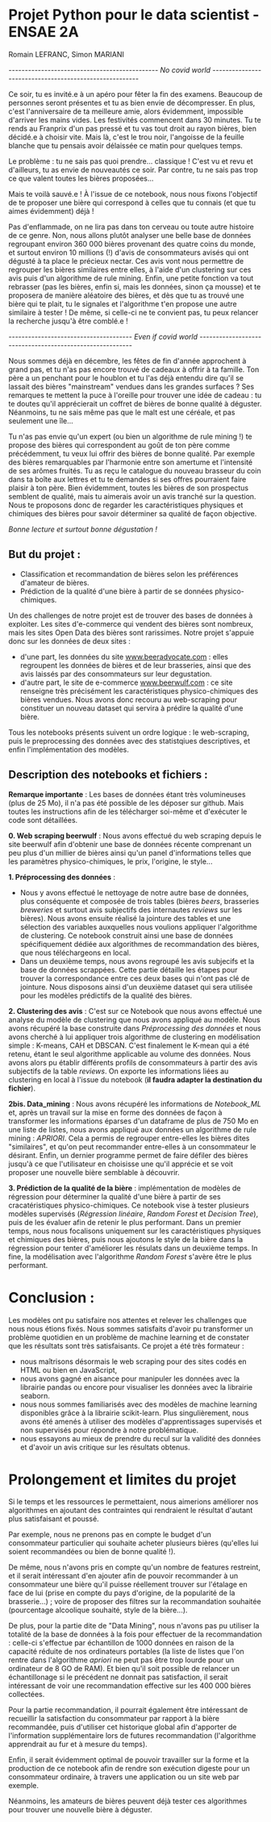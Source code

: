 # Projet Python pour le data scientist - ENSAE 2A
Romain LEFRANC, Simon MARIANI

*---------------------------------------------- No covid world -------------------------------------------------------*

Ce soir, tu es invité.e à un apéro pour fêter la fin des examens. Beaucoup de personnes seront présentes et tu as bien envie de décompresser. En plus, c'est l'anniversaire de ta meilleure amie, alors évidemment, impossible d'arriver les mains vides. Les festivités commencent dans 30 minutes. Tu te rends au Franprix d'un pas pressé et tu vas tout droit au rayon bières, bien décidé.e à choisir vite. Mais là, c'est le trou noir, l'angoisse de la feuille blanche que tu pensais avoir délaissée ce matin pour quelques temps.

Le problème : tu ne sais pas quoi prendre... classique ! C'est vu et revu et d'ailleurs, tu as envie de nouveautés ce soir. Par contre, tu ne sais pas trop ce que valent toutes les bières proposées... 

Mais te voilà sauvé.e ! À l'issue de ce notebook, nous nous fixons l'objectif de te proposer une bière qui correspond à celles que tu connais (et que tu aimes évidemment) déjà ! 

Pas d'enflammade, on ne lira pas dans ton cerveau ou toute autre histoire de ce genre. Non, nous allons plutôt analyser une belle base de données regroupant environ 360 000 bières provenant des quatre coins du monde, et surtout environ 10 millions (!) d'avis de consommateurs avisés qui ont dégusté à ta place le précieux nectar. Ces avis vont nous permettre de regrouper les bières similaires entre elles, à l'aide d'un clustering sur ces avis puis d'un algorithme de rule mining. Enfin, une petite fonction va tout rebrasser (pas les bières, enfin si, mais les données, sinon ça mousse) et te proposera de manière aléatoire des bières, et dès que tu as trouvé une bière qui te plait, tu le signales et l'algorithme t'en propose une autre similaire à tester ! De même, si celle-ci ne te convient pas, tu peux relancer la recherche jusqu'à être comblé.e !

*-------------------------------------- Even if covid world ---------------------------------------------------------*

Nous sommes déjà en décembre, les fêtes de fin d'année approchent à grand pas, et tu n'as pas encore trouvé de cadeaux à offrir à ta famille. Ton père a un penchant pour le houblon et tu l'as déjà entendu dire qu'il se lassait des bières "mainstream" vendues dans les grandes surfaces ? Ses remarques te mettent la puce à l'oreille pour trouver une idée de cadeau : tu te doutes qu'il apprécierait un coffret de bières de bonne qualité à déguster. Néanmoins, tu ne sais même pas que le malt est une céréale, et pas seulement une île... 

Tu n'as pas envie qu'un expert (ou bien un algorithme de rule mining !) te propose des bières qui correspondent au goût de ton père comme précédemment, tu veux lui offrir des bières de bonne qualité. Par exemple des bières remarquables par l'harmonie entre son amertume et l'intensité de ses arômes fruités. Tu as reçu le catalogue du nouveau brasseur du coin dans ta boîte aux lettres  et tu te demandes si ses offres pourraient faire plaisir à ton père. Bien évidemment, toutes les bières de son prospectus semblent de qualité, mais tu aimerais avoir un avis tranché sur la question. Nous te proposons donc de regarder les caractéristiques physiques et chimiques des bières pour savoir déterminer sa qualité de façon objective. 

*Bonne lecture et surtout bonne dégustation !*

## But du projet : 

- Classification et recommandation de bières selon les préférences d'amateur de bières.
- Prédiction de la qualité d'une bière à partir de se données physico-chimiques.

Un des challenges de notre projet est de trouver des bases de données à exploiter. Les sites d'e-commerce qui vendent des bières sont nombreux, mais les sites Open Data des bières sont rarissimes. Notre projet s'appuie donc sur les données de deux sites : 
- d'une part, les données du site www.beeradvocate.com : elles regroupent les données de bières et de leur brasseries, ainsi que des avis laissés par des consommateurs sur leur degustation.  
- d'autre part, le site de e-commerce www.beerwulf.com : ce site renseigne très précisément les caractéristiques physico-chimiques des bières vendues. Nous avons donc recouru au web-scraping pour constituer un nouveau dataset qui servira à prédire la qualité d'une bière. 

Tous les notebooks présents suivent un ordre logique : le web-scraping, puis le preprocessing des données avec des statistqiues descriptives, et enfin l'implémentation des modèles. 

## Description des notebooks et fichiers :

**Remarque importante** : Les bases de données étant très volumineuses (plus de 25 Mo), il n'a pas été possible de les déposer sur github. Mais toutes les instructions afin de les télécharger soi-même et d'exécuter le code sont détaillées.
	
**0. Web scraping beerwulf** : Nous avons effectué du web scraping depuis le site beerwulf afin d'obtenir une base de données récente comprenant un peu plus d'un millier de bières ainsi qu'un panel d'informations telles que les paramètres physico-chimiques, le prix, l'origine, le style...
	
**1. Préprocessing des données** : 
- Nous y avons effectué le nettoyage de notre autre base de données, plus conséquente et composée de trois tables (bières *beers*, brasseries *breweries* et surtout avis subjectifs des internautes *reviews* sur les bières). Nous avons ensuite réalisé la jointure des tables et une sélection des variables auxquelles nous voulions appliquer l'algorithme de clustering. Ce notebook construit ainsi une base de données spécifiquement dédiée aux algorithmes de recommandation des bières, que nous téléchargeons en local. 
- Dans un deuxième temps, nous avons regroupé les avis subjecifs et la base de données scrappées. Cette partie détaille les étapes pour trouver la correspondance entre ces deux bases qui n'ont pas clé de jointure. Nous disposons ainsi d'un deuxième dataset qui sera utilisée pour les modèles prédictifs de la qualité des bières. 
	
**2. Clustering des avis** : C'est sur ce Notebook que nous avons effectué une analyse du modèle de clustering que nous avons appliqué au modèle. Nous avons récupéré la base construite dans *Préprocessing des données* et nous avons cherché à lui appliquer trois algorithme de clustering en modélisation simple : K-means, CAH et DBSCAN. C'est finalement le K-mean qui a été retenu, étant le seul algorithme applicable au volume des données. Nous avons alors pu établir différents profils de consommateurs à partir des avis subjectifs de la table *reviews*. On exporte les informations liées au clustering en local à l'issue du notebook (**il faudra adapter la destination du fichier**).

**2bis. Data_mining** : Nous avons récupéré les informations de *Notebook_ML* et, après un travail sur la mise en forme des données de façon à transformer les informations éparses d'un dataframe de plus de 750 Mo en une liste de listes, nous avons appliqué aux données un algorithme de rule mining : *APRIORI*. Cela a permis de regrouper entre-elles les bières dites "similaires", et qu'on peut recommander entre-elles à un consommateur le désirant. 
Enfin, un dernier programme permet de faire défiler des bières jusqu'à ce que l'utilisateur en choisisse une qu'il apprécie et se voit proposer une nouvelle bière semblable à découvrir.

**3. Prédiction de la qualité de la bière** : implémentation de modèles de régression pour déterminer la qualité d'une bière à partir de ses cracatéristiques physico-chimiques. Ce notebook vise à tester plusieurs modèles supervisés (*Régression linéaire*, *Random Forest* et *Decision Tree*), puis de les évaluer afin de retenir le plus performant. Dans un premier temps, nous nous focalisons uniquement sur les caractéristiques physiques et chimiques des bières, puis nous ajoutons le style de la bière dans la régression pour tenter d'améliorer les résulats dans un deuxième temps. In fine, la modélisation avec l'algorithme *Random Forest* s'avère être le plus performant.


# Conclusion :

Les modèles ont pu satisfaire nos attentes et relever les challenges que nous nous étions fixés. Nous sommes satisfaits d'avoir pu transformer un problème quotidien en un problème de machine learning et de constater que les résultats sont très satisfaisants. Ce projet a été très formateur : 
- nous maîtrisons désormais le web scraping pour des sites codés en HTML ou bien en JavaScript, 
- nous avons gagné en aisance pour manipuler les données avec la librairie pandas ou encore pour visualiser les données avec la librairie seaborn.
- nous nous sommes familiarisés avec des modèles de machine learning disponibles grâce à la librairie scikit-learn. Plus singulièrement, nous avons été amenés à utiliser des modèles d'apprentissages supervisés et non supervisés pour répondre à notre problématique.
- nous essayons au mieux de prendre du recul sur la validité des données et d'avoir un avis critique sur les résultats obtenus.

# Prolongement et limites du projet

Si le temps et les ressources le permettaient, nous aimerions améliorer nos algorithmes en ajoutant des contraintes qui rendraient le résultat d'autant plus satisfaisant et poussé. 

Par exemple, nous ne prenons pas en compte le budget d'un consommateur particulier qui souhaite acheter plusieurs bières (qu'elles lui soient recommandées ou bien de bonne qualité !). 

De même, nous n'avons pris en compte qu'un nombre de features restreint, et il serait intéressant d'en ajouter afin de pouvoir recommander à un consommateur une bière qu'il puisse réellement trouver sur l'étalage en face de lui (prise en compte du pays d'origine, de la popularité de la brasserie...) ; voire de proposer des filtres sur la recommandation souhaitée (pourcentage alcoolique souhaité, style de la bière...).

De plus, pour la partie dite de "Data Mining", nous n'avons pas pu utiliser la totalité de la base de données à la fois pour effectuer de la recommandation : celle-ci s'effectue par échantillon de 1000 données en raison de la capacité réduite de nos ordinateurs portables (la liste de listes que l'on rentre dans l'algorithme *apriori* ne peut pas être trop lourde pour un ordinateur de 8 GO de RAM). Et bien qu'il soit possible de relancer un échantillonage si le précédent ne donnait pas satisfaction, il serait intéressant de voir une recommandation effective sur les 400 000 bières collectées.

Pour la partie recommandation, il pourrait également être intéressant de recueillir la satisfaction du consommateur par rapport à la bière recommandée, puis d'utiliser cet historique global afin d'apporter de l'information supplémentaire lors de futures recommandation (l'algorithme apprendrait au fur et à mesure du temps).

Enfin, il serait évidemment optimal de pouvoir travailler sur la forme et la production de ce notebook afin de rendre son exécution digeste pour un consommateur ordinaire, à travers une application ou un site web par exemple. 

Néanmoins, les amateurs de bières peuvent déjà tester ces algorithmes pour trouver une nouvelle bière à déguster. 
